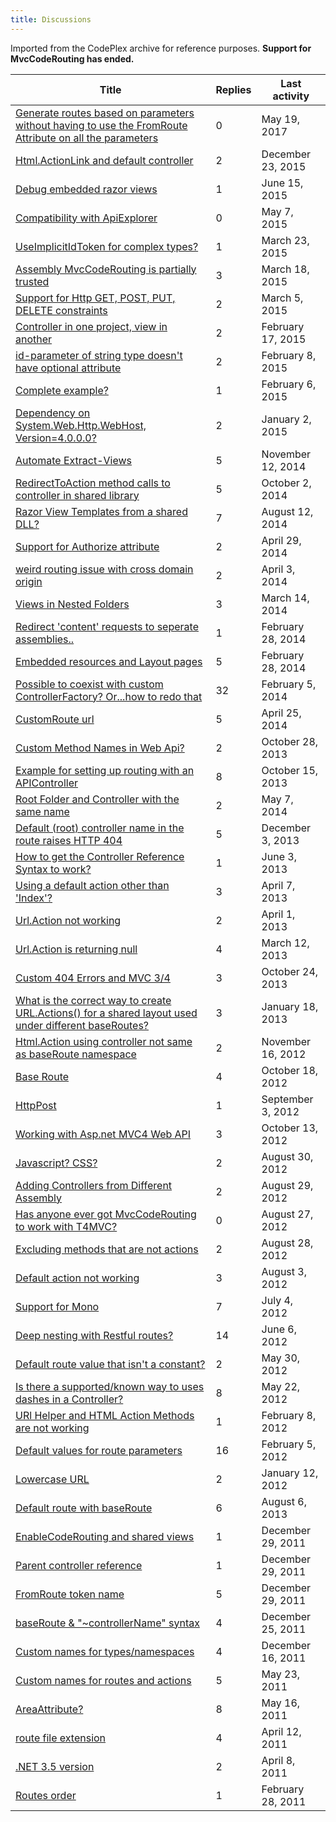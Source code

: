 ```yaml
---
title: Discussions
---
```

<div class="note">
   <p>
      Imported from the CodePlex archive for reference purposes. <b>Support for MvcCodeRouting has ended.</b></p>
</div>
<table>
   <thead>
      <tr>
         <th>Title</th>
         <th>Replies</th>
         <th>Last activity</th>
      </tr>
   </thead>
   <tbody>
      <tr>
         <td><a href="663026.html">Generate routes based on parameters without having to use the FromRoute Attribute
               on all the parameters</a></td>
         <td>0</td>
         <td>
            <time datetime="2017-05-19T14:14:05.95-07:00" title="2017-05-19T14:14:05.95-07:00">May 19, 2017</time>
         </td>
      </tr>
      <tr>
         <td><a href="649190.html">Html.ActionLink and default controller</a></td>
         <td>2</td>
         <td>
            <time datetime="2015-12-23T08:19:36.663-08:00" title="2015-12-23T08:19:36.663-08:00">December 23, 2015</time>
         </td>
      </tr>
      <tr>
         <td><a href="639959.html">Debug embedded razor views</a></td>
         <td>1</td>
         <td>
            <time datetime="2015-06-15T10:48:19.953-07:00" title="2015-06-15T10:48:19.953-07:00">June 15, 2015</time>
         </td>
      </tr>
      <tr>
         <td><a href="637383.html">Compatibility with ApiExplorer</a></td>
         <td>0</td>
         <td>
            <time datetime="2015-05-07T12:52:28.393-07:00" title="2015-05-07T12:52:28.393-07:00">May 7, 2015</time>
         </td>
      </tr>
      <tr>
         <td><a href="604529.html">UseImplicitIdToken for complex types?</a></td>
         <td>1</td>
         <td>
            <time datetime="2015-03-23T07:42:24.897-07:00" title="2015-03-23T07:42:24.897-07:00">March 23, 2015</time>
         </td>
      </tr>
      <tr>
         <td><a href="587949.html">Assembly MvcCodeRouting is partially trusted</a></td>
         <td>3</td>
         <td>
            <time datetime="2015-03-18T21:37:59.477-07:00" title="2015-03-18T21:37:59.477-07:00">March 18, 2015</time>
         </td>
      </tr>
      <tr>
         <td><a href="584612.html">Support for Http GET, POST, PUT, DELETE  constraints</a></td>
         <td>2</td>
         <td>
            <time datetime="2015-03-05T07:36:42.393-08:00" title="2015-03-05T07:36:42.393-08:00">March 5, 2015</time>
         </td>
      </tr>
      <tr>
         <td><a href="581225.html">Controller in one project, view in another</a></td>
         <td>2</td>
         <td>
            <time datetime="2015-02-17T14:04:33.03-08:00" title="2015-02-17T14:04:33.03-08:00">February 17, 2015</time>
         </td>
      </tr>
      <tr>
         <td><a href="579729.html">id-parameter of string type doesn't have optional attribute</a></td>
         <td>2</td>
         <td>
            <time datetime="2015-02-08T02:26:09.427-08:00" title="2015-02-08T02:26:09.427-08:00">February 8, 2015</time>
         </td>
      </tr>
      <tr>
         <td><a href="579682.html">Complete example?</a></td>
         <td>1</td>
         <td>
            <time datetime="2015-02-06T13:23:47.383-08:00" title="2015-02-06T13:23:47.383-08:00">February 6, 2015</time>
         </td>
      </tr>
      <tr>
         <td><a href="576718.html">Dependency on System.Web.Http.WebHost, Version=4.0.0.0?</a></td>
         <td>2</td>
         <td>
            <time datetime="2015-01-02T10:15:56.327-08:00" title="2015-01-02T10:15:56.327-08:00">January 2, 2015</time>
         </td>
      </tr>
      <tr>
         <td><a href="571732.html">Automate Extract-Views</a></td>
         <td>5</td>
         <td>
            <time datetime="2014-11-12T14:50:09.87-08:00" title="2014-11-12T14:50:09.87-08:00">November 12, 2014</time>
         </td>
      </tr>
      <tr>
         <td><a href="568898.html">RedirectToAction method calls to controller in shared library</a></td>
         <td>5</td>
         <td>
            <time datetime="2014-10-02T10:50:16.293-07:00" title="2014-10-02T10:50:16.293-07:00">October 2, 2014</time>
         </td>
      </tr>
      <tr>
         <td><a href="550897.html">Razor View Templates from a shared DLL?</a></td>
         <td>7</td>
         <td>
            <time datetime="2014-08-12T15:46:50.893-07:00" title="2014-08-12T15:46:50.893-07:00">August 12, 2014</time>
         </td>
      </tr>
      <tr>
         <td><a href="543798.html">Support for Authorize attribute</a></td>
         <td>2</td>
         <td>
            <time datetime="2014-04-29T16:29:28.687-07:00" title="2014-04-29T16:29:28.687-07:00">April 29, 2014</time>
         </td>
      </tr>
      <tr>
         <td><a href="541130.html">weird routing issue with cross domain origin</a></td>
         <td>2</td>
         <td>
            <time datetime="2014-04-03T18:45:54.26-07:00" title="2014-04-03T18:45:54.26-07:00">April 3, 2014</time>
         </td>
      </tr>
      <tr>
         <td><a href="538888.html">Views in Nested Folders</a></td>
         <td>3</td>
         <td>
            <time datetime="2014-03-14T07:43:25.76-07:00" title="2014-03-14T07:43:25.76-07:00">March 14, 2014</time>
         </td>
      </tr>
      <tr>
         <td><a href="535905.html">Redirect 'content' requests to seperate assemblies..</a></td>
         <td>1</td>
         <td>
            <time datetime="2014-02-28T07:35:01.63-08:00" title="2014-02-28T07:35:01.63-08:00">February 28, 2014</time>
         </td>
      </tr>
      <tr>
         <td><a href="535755.html">Embedded resources and Layout pages</a></td>
         <td>5</td>
         <td>
            <time datetime="2014-02-28T06:22:15.9-08:00" title="2014-02-28T06:22:15.9-08:00">February 28, 2014</time>
         </td>
      </tr>
      <tr>
         <td><a href="528927.html">Possible to coexist with custom ControllerFactory? Or...how to redo that</a></td>
         <td>32</td>
         <td>
            <time datetime="2014-02-05T18:27:33.597-08:00" title="2014-02-05T18:27:33.597-08:00">February 5, 2014</time>
         </td>
      </tr>
      <tr>
         <td><a href="465080.html">CustomRoute url</a></td>
         <td>5</td>
         <td>
            <time datetime="2014-04-25T12:42:38.833-07:00" title="2014-04-25T12:42:38.833-07:00">April 25, 2014</time>
         </td>
      </tr>
      <tr>
         <td><a href="463940.html">Custom Method Names in Web Api?</a></td>
         <td>2</td>
         <td>
            <time datetime="2013-10-28T11:32:46.25-07:00" title="2013-10-28T11:32:46.25-07:00">October 28, 2013</time>
         </td>
      </tr>
      <tr>
         <td><a href="461577.html">Example for setting up routing with an APIController</a></td>
         <td>8</td>
         <td>
            <time datetime="2013-10-15T10:06:08.303-07:00" title="2013-10-15T10:06:08.303-07:00">October 15, 2013</time>
         </td>
      </tr>
      <tr>
         <td><a href="453399.html">Root Folder and Controller with the same name</a></td>
         <td>2</td>
         <td>
            <time datetime="2014-05-07T02:54:36.98-07:00" title="2014-05-07T02:54:36.98-07:00">May 7, 2014</time>
         </td>
      </tr>
      <tr>
         <td><a href="446682.html">Default (root) controller name in the route raises HTTP 404</a></td>
         <td>5</td>
         <td>
            <time datetime="2013-12-03T06:31:54.143-08:00" title="2013-12-03T06:31:54.143-08:00">December 3, 2013</time>
         </td>
      </tr>
      <tr>
         <td><a href="445857.html">How to get the Controller Reference Syntax to work?</a></td>
         <td>1</td>
         <td>
            <time datetime="2013-06-03T12:06:50.877-07:00" title="2013-06-03T12:06:50.877-07:00">June 3, 2013</time>
         </td>
      </tr>
      <tr>
         <td><a href="438694.html">Using a default action other than 'Index'?</a></td>
         <td>3</td>
         <td>
            <time datetime="2013-04-07T08:34:11.647-07:00" title="2013-04-07T08:34:11.647-07:00">April 7, 2013</time>
         </td>
      </tr>
      <tr>
         <td><a href="438688.html">Url.Action not working</a></td>
         <td>2</td>
         <td>
            <time datetime="2013-04-01T11:15:00.96-07:00" title="2013-04-01T11:15:00.96-07:00">April 1, 2013</time>
         </td>
      </tr>
      <tr>
         <td><a href="436223.html">Url.Action is returning null</a></td>
         <td>4</td>
         <td>
            <time datetime="2013-03-12T07:30:42.123-07:00" title="2013-03-12T07:30:42.123-07:00">March 12, 2013</time>
         </td>
      </tr>
      <tr>
         <td><a href="435481.html">Custom 404 Errors and MVC 3/4</a></td>
         <td>3</td>
         <td>
            <time datetime="2013-10-24T04:46:43.483-07:00" title="2013-10-24T04:46:43.483-07:00">October 24, 2013</time>
         </td>
      </tr>
      <tr>
         <td><a href="430058.html">What is the correct way to create URL.Actions() for a shared layout used under different
               baseRoutes?</a></td>
         <td>3</td>
         <td>
            <time datetime="2013-01-18T12:30:52.363-08:00" title="2013-01-18T12:30:52.363-08:00">January 18, 2013</time>
         </td>
      </tr>
      <tr>
         <td><a href="403432.html">Html.Action using controller not same as baseRoute namespace</a></td>
         <td>2</td>
         <td>
            <time datetime="2012-11-16T14:52:05.61-08:00" title="2012-11-16T14:52:05.61-08:00">November 16, 2012</time>
         </td>
      </tr>
      <tr>
         <td><a href="399987.html">Base Route</a></td>
         <td>4</td>
         <td>
            <time datetime="2012-10-18T21:25:43.297-07:00" title="2012-10-18T21:25:43.297-07:00">October 18, 2012</time>
         </td>
      </tr>
      <tr>
         <td><a href="394156.html">HttpPost</a></td>
         <td>1</td>
         <td>
            <time datetime="2012-09-03T04:38:54.68-07:00" title="2012-09-03T04:38:54.68-07:00">September 3, 2012</time>
         </td>
      </tr>
      <tr>
         <td><a href="394144.html">Working with Asp.net MVC4 Web API</a></td>
         <td>3</td>
         <td>
            <time datetime="2012-10-13T17:44:30.823-07:00" title="2012-10-13T17:44:30.823-07:00">October 13, 2012</time>
         </td>
      </tr>
      <tr>
         <td><a href="393698.html">Javascript? CSS?</a></td>
         <td>2</td>
         <td>
            <time datetime="2012-08-30T11:36:08.2-07:00" title="2012-08-30T11:36:08.2-07:00">August 30, 2012</time>
         </td>
      </tr>
      <tr>
         <td><a href="393391.html">Adding Controllers from Different Assembly</a></td>
         <td>2</td>
         <td>
            <time datetime="2012-08-29T08:18:55.637-07:00" title="2012-08-29T08:18:55.637-07:00">August 29, 2012</time>
         </td>
      </tr>
      <tr>
         <td><a href="393265.html">Has anyone ever got MvcCodeRouting to work with T4MVC?</a></td>
         <td>0</td>
         <td>
            <time datetime="2012-08-27T15:26:17.73-07:00" title="2012-08-27T15:26:17.73-07:00">August 27, 2012</time>
         </td>
      </tr>
      <tr>
         <td><a href="393264.html">Excluding methods that are not actions</a></td>
         <td>2</td>
         <td>
            <time datetime="2012-08-28T06:48:45.623-07:00" title="2012-08-28T06:48:45.623-07:00">August 28, 2012</time>
         </td>
      </tr>
      <tr>
         <td><a href="389947.html">Default action not working</a></td>
         <td>3</td>
         <td>
            <time datetime="2012-08-03T08:43:08.503-07:00" title="2012-08-03T08:43:08.503-07:00">August 3, 2012</time>
         </td>
      </tr>
      <tr>
         <td><a href="361871.html">Support for Mono</a></td>
         <td>7</td>
         <td>
            <time datetime="2012-07-04T09:37:44.11-07:00" title="2012-07-04T09:37:44.11-07:00">July 4, 2012</time>
         </td>
      </tr>
      <tr>
         <td><a href="358489.html">Deep nesting with Restful routes?</a></td>
         <td>14</td>
         <td>
            <time datetime="2012-06-06T20:03:38.28-07:00" title="2012-06-06T20:03:38.28-07:00">June 6, 2012</time>
         </td>
      </tr>
      <tr>
         <td><a href="357751.html">Default route value that isn't a constant?</a></td>
         <td>2</td>
         <td>
            <time datetime="2012-05-30T14:29:39.78-07:00" title="2012-05-30T14:29:39.78-07:00">May 30, 2012</time>
         </td>
      </tr>
      <tr>
         <td><a href="356721.html">Is there a supported/known way to uses dashes in a Controller?</a></td>
         <td>8</td>
         <td>
            <time datetime="2012-05-22T11:26:15.363-07:00" title="2012-05-22T11:26:15.363-07:00">May 22, 2012</time>
         </td>
      </tr>
      <tr>
         <td><a href="298433.html">URl Helper and HTML Action Methods are not working</a></td>
         <td>1</td>
         <td>
            <time datetime="2012-02-08T06:45:33.5-08:00" title="2012-02-08T06:45:33.5-08:00">February 8, 2012</time>
         </td>
      </tr>
      <tr>
         <td><a href="292727.html">Default values for route parameters</a></td>
         <td>16</td>
         <td>
            <time datetime="2012-02-05T12:29:32.623-08:00" title="2012-02-05T12:29:32.623-08:00">February 5, 2012</time>
         </td>
      </tr>
      <tr>
         <td><a href="285990.html">Lowercase URL</a></td>
         <td>2</td>
         <td>
            <time datetime="2012-01-12T14:57:46.423-08:00" title="2012-01-12T14:57:46.423-08:00">January 12, 2012</time>
         </td>
      </tr>
      <tr>
         <td><a href="284567.html">Default route with baseRoute</a></td>
         <td>6</td>
         <td>
            <time datetime="2013-08-06T07:18:50.307-07:00" title="2013-08-06T07:18:50.307-07:00">August 6, 2013</time>
         </td>
      </tr>
      <tr>
         <td><a href="284481.html">EnableCodeRouting and shared views</a></td>
         <td>1</td>
         <td>
            <time datetime="2011-12-29T18:18:23.307-08:00" title="2011-12-29T18:18:23.307-08:00">December 29, 2011</time>
         </td>
      </tr>
      <tr>
         <td><a href="284477.html">Parent controller reference</a></td>
         <td>1</td>
         <td>
            <time datetime="2011-12-29T18:00:43.08-08:00" title="2011-12-29T18:00:43.08-08:00">December 29, 2011</time>
         </td>
      </tr>
      <tr>
         <td><a href="284157.html">FromRoute token name</a></td>
         <td>5</td>
         <td>
            <time datetime="2011-12-29T07:49:31.787-08:00" title="2011-12-29T07:49:31.787-08:00">December 29, 2011</time>
         </td>
      </tr>
      <tr>
         <td><a href="284102.html">baseRoute &amp; "~controllerName" syntax</a></td>
         <td>4</td>
         <td>
            <time datetime="2011-12-25T09:12:32.417-08:00" title="2011-12-25T09:12:32.417-08:00">December 25, 2011</time>
         </td>
      </tr>
      <tr>
         <td><a href="277395.html">Custom names for types/namespaces</a></td>
         <td>4</td>
         <td>
            <time datetime="2011-12-16T00:53:16.133-08:00" title="2011-12-16T00:53:16.133-08:00">December 16, 2011</time>
         </td>
      </tr>
      <tr>
         <td><a href="258358.html">Custom names for routes and actions</a></td>
         <td>5</td>
         <td>
            <time datetime="2011-05-23T20:48:29.767-07:00" title="2011-05-23T20:48:29.767-07:00">May 23, 2011</time>
         </td>
      </tr>
      <tr>
         <td><a href="254115.html">AreaAttribute?</a></td>
         <td>8</td>
         <td>
            <time datetime="2011-05-16T15:54:39.833-07:00" title="2011-05-16T15:54:39.833-07:00">May 16, 2011</time>
         </td>
      </tr>
      <tr>
         <td><a href="253453.html">route file extension</a></td>
         <td>4</td>
         <td>
            <time datetime="2011-04-12T14:51:03.413-07:00" title="2011-04-12T14:51:03.413-07:00">April 12, 2011</time>
         </td>
      </tr>
      <tr>
         <td><a href="252944.html">.NET 3.5 version</a></td>
         <td>2</td>
         <td>
            <time datetime="2011-04-08T06:24:19.493-07:00" title="2011-04-08T06:24:19.493-07:00">April 8, 2011</time>
         </td>
      </tr>
      <tr>
         <td><a href="247627.html">Routes order</a></td>
         <td>1</td>
         <td>
            <time datetime="2011-02-28T07:15:22.42-08:00" title="2011-02-28T07:15:22.42-08:00">February 28, 2011</time>
         </td>
      </tr>
   </tbody>
</table>